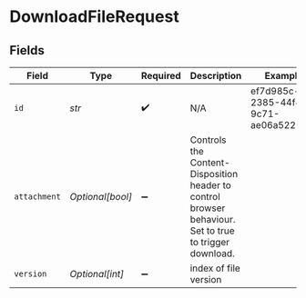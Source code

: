 # DownloadFileRequest


## Fields

| Field                                                                                                  | Type                                                                                                   | Required                                                                                               | Description                                                                                            | Example                                                                                                |
| ------------------------------------------------------------------------------------------------------ | ------------------------------------------------------------------------------------------------------ | ------------------------------------------------------------------------------------------------------ | ------------------------------------------------------------------------------------------------------ | ------------------------------------------------------------------------------------------------------ |
| `id`                                                                                                   | *str*                                                                                                  | :heavy_check_mark:                                                                                     | N/A                                                                                                    | ef7d985c-2385-44f4-9c71-ae06a52264f8                                                                   |
| `attachment`                                                                                           | *Optional[bool]*                                                                                       | :heavy_minus_sign:                                                                                     | Controls the Content-Disposition header to control browser behaviour. Set to true to trigger download. |                                                                                                        |
| `version`                                                                                              | *Optional[int]*                                                                                        | :heavy_minus_sign:                                                                                     | index of file version                                                                                  |                                                                                                        |